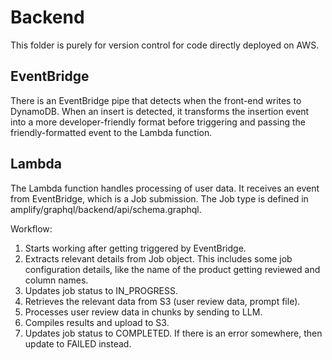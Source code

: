 # Backend

This folder is purely for version control for code directly deployed on AWS.

## EventBridge

There is an EventBridge pipe that detects when the front-end writes to DynamoDB. When an insert is detected, it transforms the insertion event into a more developer-friendly format before triggering and passing the friendly-formatted event to the Lambda function.

## Lambda

The Lambda function handles processing of user data. It receives an event from EventBridge, which is a Job submission. The Job type is defined in amplify/graphql/backend/api/schema.graphql.

Workflow:

1. Starts working after getting triggered by EventBridge.
2. Extracts relevant details from Job object. This includes some job configuration details, like the name of the product getting reviewed and column names.
3. Updates job status to IN_PROGRESS.
4. Retrieves the relevant data from S3 (user review data, prompt file).
5. Processes user review data in chunks by sending to LLM.
6. Compiles results and upload to S3.
7. Updates job status to COMPLETED. If there is an error somewhere, then update to FAILED instead.
